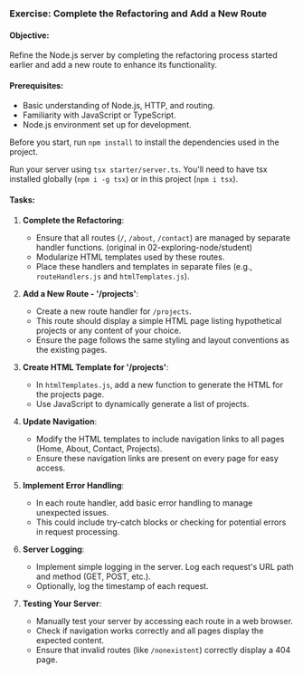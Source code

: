 ### Exercise: Complete the Refactoring and Add a New Route

#### Objective:
Refine the Node.js server by completing the refactoring process started earlier and add a new route to enhance its functionality.

#### Prerequisites:
- Basic understanding of Node.js, HTTP, and routing.
- Familiarity with JavaScript or TypeScript.
- Node.js environment set up for development.

Before you start, run `npm install` to install the dependencies used in the project.

Run your server using `tsx starter/server.ts`. You'll need to have tsx installed globally (`npm i -g tsx`) or in this project (`npm i tsx`).

#### Tasks:

1. **Complete the Refactoring**:
   - Ensure that all routes (`/`, `/about`, `/contact`) are managed by separate handler functions. (original in 02-exploring-node/student)
   - Modularize HTML templates used by these routes.
   - Place these handlers and templates in separate files (e.g., `routeHandlers.js` and `htmlTemplates.js`).

2. **Add a New Route - '/projects'**:
   - Create a new route handler for `/projects`.
   - This route should display a simple HTML page listing hypothetical projects or any content of your choice.
   - Ensure the page follows the same styling and layout conventions as the existing pages.

3. **Create HTML Template for '/projects'**:
   - In `htmlTemplates.js`, add a new function to generate the HTML for the projects page.
   - Use JavaScript to dynamically generate a list of projects.

4. **Update Navigation**:
   - Modify the HTML templates to include navigation links to all pages (Home, About, Contact, Projects).
   - Ensure these navigation links are present on every page for easy access.

5. **Implement Error Handling**:
   - In each route handler, add basic error handling to manage unexpected issues.
   - This could include try-catch blocks or checking for potential errors in request processing.

6. **Server Logging**:
   - Implement simple logging in the server. Log each request's URL path and method (GET, POST, etc.).
   - Optionally, log the timestamp of each request.

7. **Testing Your Server**:
   - Manually test your server by accessing each route in a web browser.
   - Check if navigation works correctly and all pages display the expected content.
   - Ensure that invalid routes (like `/nonexistent`) correctly display a 404 page.
